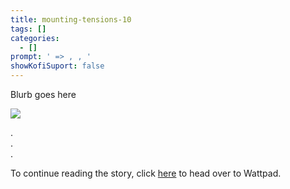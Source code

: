 ```yaml
---
title: mounting-tensions-10
tags: []
categories:
  - []
prompt: ' => , , '
showKofiSuport: false
---
```

Blurb goes here<!-- more -->



<div class="center">

[![](/images/covers/mounting-tensions.png "")](https://www.wattpad.com/...)

</div>



<div class="center story-ellipses">

.</br>
.</br>
.</br>

</div>

<div>

To continue reading the story, click [here](https://www.wattpad.com/...) to head over to Wattpad.

</div>